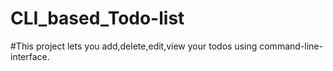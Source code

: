 # CLI_based_Todo-list

#This project lets you add,delete,edit,view your todos using command-line-interface.
